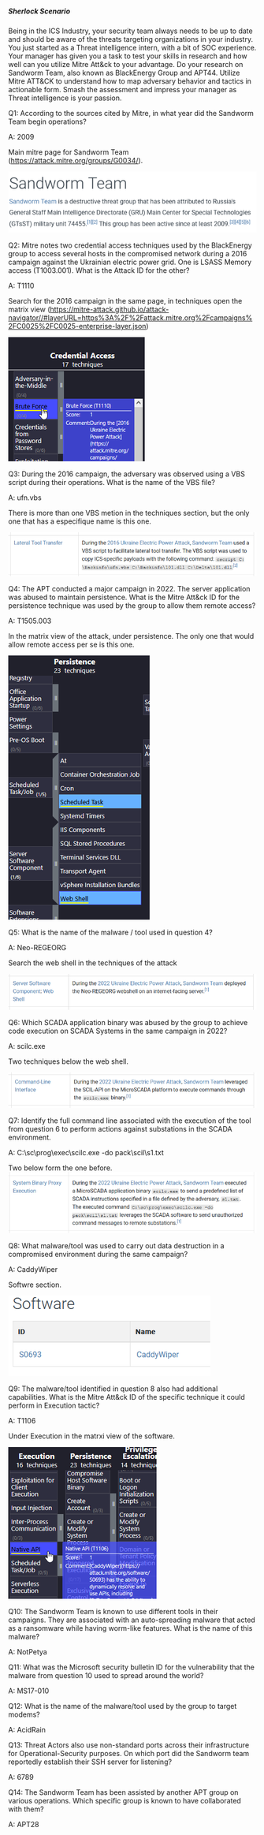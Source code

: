 
##### Sherlock Scenario

Being in the ICS Industry, your security team always needs to be up to date and should be aware of the threats targeting organizations in your industry. You just started as a Threat intelligence intern, with a bit of SOC experience. Your manager has given you a task to test your skills in research and how well can you utilize Mitre Att&ck to your advantage. Do your research on Sandworm Team, also known as BlackEnergy Group and APT44. Utilize Mitre ATT&CK to understand how to map adversary behavior and tactics in actionable form. Smash the assessment and impress your manager as Threat intelligence is your passion.


Q1: According to the sources cited by Mitre, in what year did the Sandworm Team begin operations?

A: 2009

Main mitre page for Sandworm Team (https://attack.mitre.org/groups/G0034/).

![](../../Img/Pasted%20image%2020250426140552.png)

Q2: Mitre notes two credential access techniques used by the BlackEnergy group to access several hosts in the compromised network during a 2016 campaign against the Ukrainian electric power grid. One is LSASS Memory access (T1003.001). What is the Attack ID for the other?

A: T1110

Search for the 2016 campaign in the same page, in techniques open the matrix view (https://mitre-attack.github.io/attack-navigator//#layerURL=https%3A%2F%2Fattack.mitre.org%2Fcampaigns%2FC0025%2FC0025-enterprise-layer.json)

![](../../Img/Pasted%20image%2020250426140745.png)

Q3: During the 2016 campaign, the adversary was observed using a VBS script during their operations. What is the name of the VBS file?

A: ufn.vbs

There is more than one VBS metion in the techniques section, but the only one that has a especifique name is this one.

![](../../Img/Pasted%20image%2020250426141112.png)

Q4: The APT conducted a major campaign in 2022. The server application was abused to maintain persistence. What is the Mitre Att&ck ID for the persistence technique was used by the group to allow them remote access?

A: T1505.003

In the matrix view of the attack, under persistence. The only one that would allow remote access per se is this one.

![](../../Img/Pasted%20image%2020250426141718.png)

Q5: What is the name of the malware / tool used in question 4?

A: Neo-REGEORG

Search the web shell in the techniques of the attack

![](../../Img/Pasted%20image%2020250426141955.png)

Q6: Which SCADA application binary was abused by the group to achieve code execution on SCADA Systems in the same campaign in 2022?

A: scilc.exe

Two techniques below the web shell.

![](../../Img/Pasted%20image%2020250426142130.png)

Q7: Identify the full command line associated with the execution of the tool from question 6 to perform actions against substations in the SCADA environment.

A: C:\sc\prog\exec\scilc.exe -do pack\scil\s1.txt

Two below form the one before.
![](../../Img/Pasted%20image%2020250426142255.png)

Q8: What malware/tool was used to carry out data destruction in a compromised environment during the same campaign?

A: CaddyWiper

Softwre section.

![](../../Img/Pasted%20image%2020250426142316.png)

Q9: The malware/tool identified in question 8 also had additional capabilities. What is the Mitre Att&ck ID of the specific technique it could perform in Execution tactic?

A: T1106

Under Execution in the matrxi view of the software.

![](../../Img/Pasted%20image%2020250426142354.png)

Q10: The Sandworm Team is known to use different tools in their campaigns. They are associated with an auto-spreading malware that acted as a ransomware while having worm-like features. What is the name of this malware?

A: NotPetya



Q11: What was the Microsoft security bulletin ID for the vulnerability that the malware from question 10 used to spread around the world?

A: MS17-010

Q12: What is the name of the malware/tool used by the group to target modems?

A: AcidRain

Q13: Threat Actors also use non-standard ports across their infrastructure for Operational-Security purposes. On which port did the Sandworm team reportedly establish their SSH server for listening?

A: 6789

Q14: The Sandworm Team has been assisted by another APT group on various operations. Which specific group is known to have collaborated with them?

A: APT28

